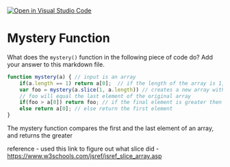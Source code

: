 [![Open in Visual Studio Code](https://classroom.github.com/assets/open-in-vscode-718a45dd9cf7e7f842a935f5ebbe5719a5e09af4491e668f4dbf3b35d5cca122.svg)](https://classroom.github.com/online_ide?assignment_repo_id=11756533&assignment_repo_type=AssignmentRepo)
# Mystery Function

What does the `mystery()` function in the following piece of code do? Add your
answer to this markdown file.

```javascript
function mystery(a) { // input is an array
    if(a.length == 1) return a[0];  // if the length of the array is 1, return with the first element of the array
    var foo = mystery(a.slice(1, a.length)) // creates a new array without the first element, then recursively calls that new array
    // foo will equal the last element of the original array
    if(foo > a[0]) return foo; // if the final element is greater then the first, return the final
    else return a[0]; // else return the first element
}
```
The mystery function compares the first and the last element of an array, and returns the greater    

reference - used this link to figure out what slice did - https://www.w3schools.com/jsref/jsref_slice_array.asp